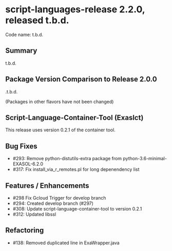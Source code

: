 # script-languages-release 2.2.0, released t.b.d.

Code name: t.b.d.

## Summary

t.b.d.

## Package Version Comparison to Release 2.0.0

.t.b.d.

  (Packages in other flavors have not been changed)
  
## Script-Language-Container-Tool (Exaslct)

This release uses version 0.2.1 of the container tool.

## Bug Fixes
 - #293: Remove python-distutils-extra package from python-3.6-minimal-EXASOL-6.2.0
 - #317: Fix install_via_r_remotes.pl for long depenendency list 

## Features / Enhancements
 - #298 Fix Gcloud Trigger for develop branch
 - #294: Created develop branch (#297)
 - #308: Update script-language-container-tool to version 0.2.1
 - #312: Updated libssl

## Refactoring
 - #138: Removed duplicated line in ExaWrapper.java
